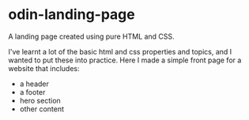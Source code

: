 # odin-landing-page
A landing page created using pure HTML and CSS.

I've learnt a lot of the basic html and css properties and topics, and I wanted to put these into practice. Here I made a simple front page for a website that includes: 
- a header
- a footer
- hero section
- other content
